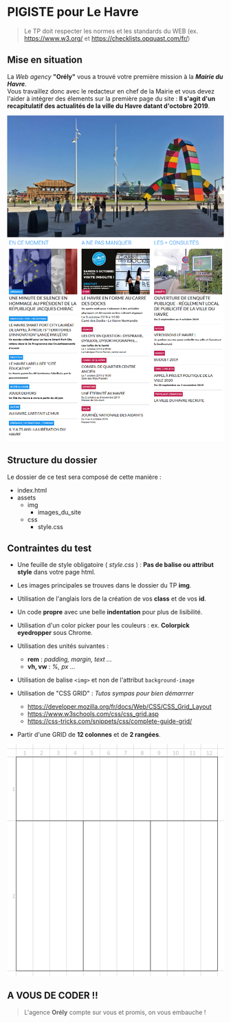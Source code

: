 # PIGISTE pour Le Havre
> Le TP doit respecter les normes et les standards du WEB (ex. https://www.w3.org/ et https://checklists.opquast.com/fr/)  

## Mise en situation
La *Web agency* **"Orély"** vous a trouvé votre première mission à la ***Mairie du Havre***.  
Vous travaillez donc avec le redacteur en chef de la Mairie et vous devez l'aider à intégrer des élements sur la première page du site : **Il s'agit d'un recapitulatif des actualités de la ville du Havre datant d'octobre 2019**.  

![Ville](img/leHavre.jpg "LaVille")  
![Actus](img/actus.PNG "Actus")  

## Structure du dossier
Le dossier de ce test sera composé de cette manière :
* index.html
* assets
    * img
        * images_du_site
    * css
        * style.css

## Contraintes du test
* Une feuille de style obligatoire ( *style.css* ) : **Pas de balise ou attribut style** dans votre page html.
* Les images principales se trouves dans le dossier du TP **img**.
* Utilisation de l'anglais lors de la création de vos **class** et de vos **id**.
* Un code **propre** avec une belle **indentation** pour plus de lisibilité.
* Utilisation d'un color picker pour les couleurs : ex. **Colorpick eyedropper** sous Chrome.
* Utilisation des unités suivantes :
    * **rem** : *padding, margin, text ...*
    * **vh, vw** : *%, px ...* 
* Utilisation de balise ```<img>``` et non de l'attribut ```background-image```
* Utilisation de "CSS GRID" : *Tutos sympas pour bien démarrrer*
    * https://developer.mozilla.org/fr/docs/Web/CSS/CSS_Grid_Layout
    * https://www.w3schools.com/css/css_grid.asp
    * https://css-tricks.com/snippets/css/complete-guide-grid/

* Partir d'une GRID de **12 colonnes** et de **2 rangées**. 

![grid](img/grid2.PNG "grid") 

## A VOUS DE CODER !!
> L'agence **Orély** compte sur vous et promis, on vous embauche !
